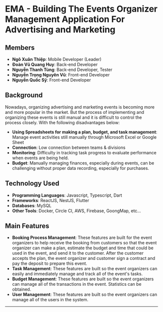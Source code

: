 # EMA - Building The Events Organizer Management Application For Advertising and Marketing

## Members
- **Ngô Xuân Thiệp**: Mobile Developer (Leader)
- **Đoàn Vũ Quang Huy**: Back-end Developer
- **Nguyễn Thanh Tùng**: Back-end Developer, Tester
- **Nguyễn Trọng Nguyên Vũ**: Front-end Developer
- **Nguyễn Quốc Sỹ**: Front-end Developer

## Background
Nowadays, organizing advertising and marketing events is becoming more and more popular in the market. But the process of implementing and organizing these events is still manual and it is difficult to control the process closely. With the following disadvantages below:
- **Using Spreadsheets for making a plan, budget, and task management**: Manage event activities still manually through Microsoft Excel or Google Sheet
- **Connection**: Low connection between teams & divisions
- **Monitoring**: Difficulty in tracking task progress to evaluate performance when events are being held.
- **Budget**: Manually managing finances, especially during events, can be challenging without proper data recording, especially for purchases.

## Technology Used

- **Programming Languages**: Javascript, Typescript, Dart
- **Frameworks**: ReactJS, NestJS, Flutter
- **Databases**: MySQL
- **Other Tools**: Docker, Circle CI, AWS, Firebase, GoongMap, etc...

## Main Features

- **Booking Process Management**: These features are built for the event organizers to help receive the booking from customers so that the event organizer can make a plan, estimate the budget and time that could be used in the event, and send it to the customer. After the customer accepts the plan, the event organizer and customer sign a contract and pay the deposit to prepare this event.
- **Task Management**: These features are built so the event organizers can easily and immediately manage and track all of the event's tasks.
- **Budget Management**: These features are built so the event organizers can manage all of the transactions in the event. Statistics can be obtained.
- **User Management**:  These features are built so the event organizers can manage all of the users in the system.

---


